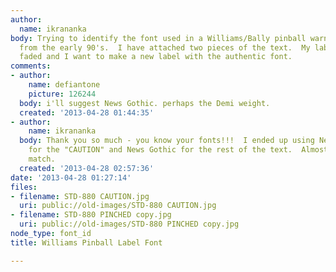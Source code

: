 ```yaml
---
author:
  name: ikrananka
body: Trying to identify the font used in a Williams/Bally pinball warning label used
  from the early 90's.  I have attached two pieces of the text.  My label is badly
  faded and I want to make a new label with the authentic font.
comments:
- author:
    name: defiantone
    picture: 126244
  body: i'll suggest News Gothic. perhaps the Demi weight.
  created: '2013-04-28 01:44:35'
- author:
    name: ikrananka
  body: Thank you so much - you know your fonts!!!  I ended up using News Gothic Demi
    for the "CAUTION" and News Gothic for the rest of the text.  Almost a perfect
    match.
  created: '2013-04-28 02:57:36'
date: '2013-04-28 01:27:14'
files:
- filename: STD-880 CAUTION.jpg
  uri: public://old-images/STD-880 CAUTION.jpg
- filename: STD-880 PINCHED copy.jpg
  uri: public://old-images/STD-880 PINCHED copy.jpg
node_type: font_id
title: Williams Pinball Label Font

---
```

